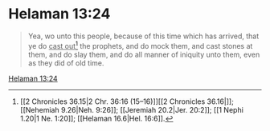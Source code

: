 # Helaman 13:24

> Yea, wo unto this people, because of this time which has arrived, that ye do <u>cast out</u>[^a] the prophets, and do mock them, and cast stones at them, and do slay them, and do all manner of iniquity unto them, even as they did of old time.

[Helaman 13:24](https://www.churchofjesuschrist.org/study/scriptures/bofm/hel/13?lang=eng&id=p24#p24)


[^a]: [[2 Chronicles 36.15|2 Chr. 36:16 (15–16)]][[2 Chronicles 36.16|]]; [[Nehemiah 9.26|Neh. 9:26]]; [[Jeremiah 20.2|Jer. 20:2]]; [[1 Nephi 1.20|1 Ne. 1:20]]; [[Helaman 16.6|Hel. 16:6]].  
